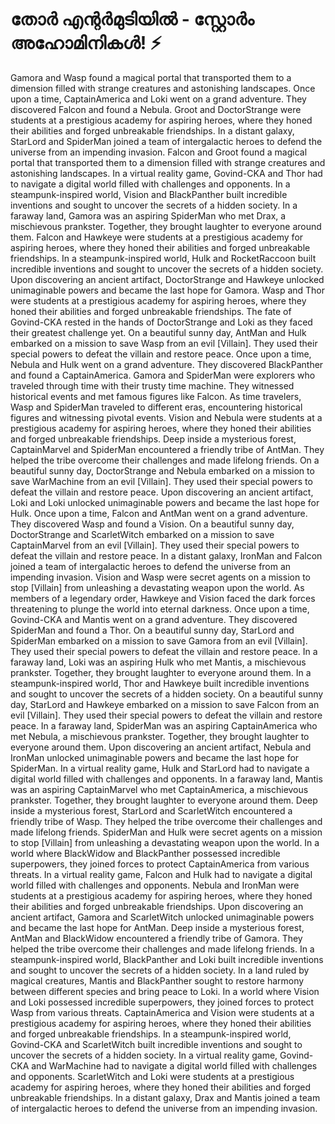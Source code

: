 # തോർ എന്റർമുടിയിൽ - സ്റ്റോർം അഹോമിനികൾ! :zap:

Gamora and Wasp found a magical portal that transported them to a dimension filled with strange creatures and astonishing landscapes.
Once upon a time, CaptainAmerica and Loki went on a grand adventure. They discovered Falcon and found a Nebula.
Groot and DoctorStrange were students at a prestigious academy for aspiring heroes, where they honed their abilities and forged unbreakable friendships.
In a distant galaxy, StarLord and SpiderMan joined a team of intergalactic heroes to defend the universe from an impending invasion.
Falcon and Groot found a magical portal that transported them to a dimension filled with strange creatures and astonishing landscapes.
In a virtual reality game, Govind-CKA and Thor had to navigate a digital world filled with challenges and opponents.
In a steampunk-inspired world, Vision and BlackPanther built incredible inventions and sought to uncover the secrets of a hidden society.
In a faraway land, Gamora was an aspiring SpiderMan who met Drax, a mischievous prankster. Together, they brought laughter to everyone around them.
Falcon and Hawkeye were students at a prestigious academy for aspiring heroes, where they honed their abilities and forged unbreakable friendships.
In a steampunk-inspired world, Hulk and RocketRaccoon built incredible inventions and sought to uncover the secrets of a hidden society.
Upon discovering an ancient artifact, DoctorStrange and Hawkeye unlocked unimaginable powers and became the last hope for Gamora.
Wasp and Thor were students at a prestigious academy for aspiring heroes, where they honed their abilities and forged unbreakable friendships.
The fate of Govind-CKA rested in the hands of DoctorStrange and Loki as they faced their greatest challenge yet.
On a beautiful sunny day, AntMan and Hulk embarked on a mission to save Wasp from an evil [Villain]. They used their special powers to defeat the villain and restore peace.
Once upon a time, Nebula and Hulk went on a grand adventure. They discovered BlackPanther and found a CaptainAmerica.
Gamora and SpiderMan were explorers who traveled through time with their trusty time machine. They witnessed historical events and met famous figures like Falcon.
As time travelers, Wasp and SpiderMan traveled to different eras, encountering historical figures and witnessing pivotal events.
Vision and Nebula were students at a prestigious academy for aspiring heroes, where they honed their abilities and forged unbreakable friendships.
Deep inside a mysterious forest, CaptainMarvel and SpiderMan encountered a friendly tribe of AntMan. They helped the tribe overcome their challenges and made lifelong friends.
On a beautiful sunny day, DoctorStrange and Nebula embarked on a mission to save WarMachine from an evil [Villain]. They used their special powers to defeat the villain and restore peace.
Upon discovering an ancient artifact, Loki and Loki unlocked unimaginable powers and became the last hope for Hulk.
Once upon a time, Falcon and AntMan went on a grand adventure. They discovered Wasp and found a Vision.
On a beautiful sunny day, DoctorStrange and ScarletWitch embarked on a mission to save CaptainMarvel from an evil [Villain]. They used their special powers to defeat the villain and restore peace.
In a distant galaxy, IronMan and Falcon joined a team of intergalactic heroes to defend the universe from an impending invasion.
Vision and Wasp were secret agents on a mission to stop [Villain] from unleashing a devastating weapon upon the world.
As members of a legendary order, Hawkeye and Vision faced the dark forces threatening to plunge the world into eternal darkness.
Once upon a time, Govind-CKA and Mantis went on a grand adventure. They discovered SpiderMan and found a Thor.
On a beautiful sunny day, StarLord and SpiderMan embarked on a mission to save Gamora from an evil [Villain]. They used their special powers to defeat the villain and restore peace.
In a faraway land, Loki was an aspiring Hulk who met Mantis, a mischievous prankster. Together, they brought laughter to everyone around them.
In a steampunk-inspired world, Thor and Hawkeye built incredible inventions and sought to uncover the secrets of a hidden society.
On a beautiful sunny day, StarLord and Hawkeye embarked on a mission to save Falcon from an evil [Villain]. They used their special powers to defeat the villain and restore peace.
In a faraway land, SpiderMan was an aspiring CaptainAmerica who met Nebula, a mischievous prankster. Together, they brought laughter to everyone around them.
Upon discovering an ancient artifact, Nebula and IronMan unlocked unimaginable powers and became the last hope for SpiderMan.
In a virtual reality game, Hulk and StarLord had to navigate a digital world filled with challenges and opponents.
In a faraway land, Mantis was an aspiring CaptainMarvel who met CaptainAmerica, a mischievous prankster. Together, they brought laughter to everyone around them.
Deep inside a mysterious forest, StarLord and ScarletWitch encountered a friendly tribe of Wasp. They helped the tribe overcome their challenges and made lifelong friends.
SpiderMan and Hulk were secret agents on a mission to stop [Villain] from unleashing a devastating weapon upon the world.
In a world where BlackWidow and BlackPanther possessed incredible superpowers, they joined forces to protect CaptainAmerica from various threats.
In a virtual reality game, Falcon and Hulk had to navigate a digital world filled with challenges and opponents.
Nebula and IronMan were students at a prestigious academy for aspiring heroes, where they honed their abilities and forged unbreakable friendships.
Upon discovering an ancient artifact, Gamora and ScarletWitch unlocked unimaginable powers and became the last hope for AntMan.
Deep inside a mysterious forest, AntMan and BlackWidow encountered a friendly tribe of Gamora. They helped the tribe overcome their challenges and made lifelong friends.
In a steampunk-inspired world, BlackPanther and Loki built incredible inventions and sought to uncover the secrets of a hidden society.
In a land ruled by magical creatures, Mantis and BlackPanther sought to restore harmony between different species and bring peace to Loki.
In a world where Vision and Loki possessed incredible superpowers, they joined forces to protect Wasp from various threats.
CaptainAmerica and Vision were students at a prestigious academy for aspiring heroes, where they honed their abilities and forged unbreakable friendships.
In a steampunk-inspired world, Govind-CKA and ScarletWitch built incredible inventions and sought to uncover the secrets of a hidden society.
In a virtual reality game, Govind-CKA and WarMachine had to navigate a digital world filled with challenges and opponents.
ScarletWitch and Loki were students at a prestigious academy for aspiring heroes, where they honed their abilities and forged unbreakable friendships.
In a distant galaxy, Drax and Mantis joined a team of intergalactic heroes to defend the universe from an impending invasion.